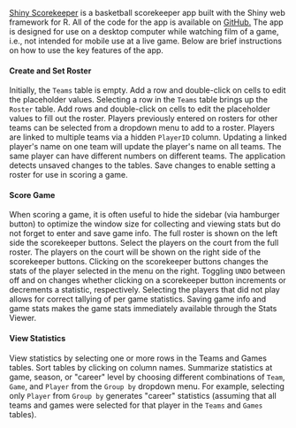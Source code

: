 
<a href="https://www.travishinkelman.com/project/shiny-scorekeeper/" target="_blank">Shiny Scorekeeper</a> is a basketball scorekeeper app built with the Shiny web framework for R. All of the code for the app is available on <a href="https://github.com/hinkelman/Shiny-Scorekeeper" target="_blank">GitHub.</a> The app is designed for use on a desktop computer while watching film of a game, i.e., not intended for mobile use at a live game. Below are brief instructions on how to use the key features of the app.

#### Create and Set Roster

Initially, the `Teams` table is empty. Add a row and double-click on cells to edit the placeholder values. Selecting a row in the `Teams` table brings up the `Roster` table. Add rows and double-click on cells to edit the placeholder values to fill out the roster. Players previously entered on rosters for other teams can be selected from a dropdown menu to add to a roster. Players are linked to multiple teams via a hidden `PlayerID` column. Updating a linked player's name on one team will update the player's name on all teams. The same player can have different numbers on different teams. The application detects unsaved changes to the tables. Save changes to enable setting a roster for use in scoring a game.

#### Score Game

When scoring a game, it is often useful to hide the sidebar (via hamburger button) to optimize the window size for collecting and viewing stats but do not forget to enter and save game info. The full roster is shown on the left side the scorekeeper buttons. Select the players on the court from the full roster. The players on the court will be shown on the right side of the scorekeeper buttons. Clicking on the scorekeeper buttons changes the stats of the player selected in the menu on the right. Toggling `UNDO` between off and on changes whether clicking on a scorekeeper button increments or decrements a statistic, respectively. Selecting the players that did not play allows for correct tallying of per game statistics. Saving game info and game stats makes the game stats immediately available through the Stats Viewer.

#### View Statistics

View statistics by selecting one or more rows in the Teams and Games tables. Sort tables by clicking on column names. Summarize statistics at game, season, or "career" level by choosing different combinations of `Team`, `Game`, and `Player` from the `Group by` dropdown menu. For example, selecting only `Player` from `Group by` generates "career" statistics (assuming that all teams and games were selected for that player in the `Teams` and `Games` tables).
